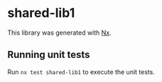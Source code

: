 # shared-lib1

This library was generated with [Nx](https://nx.dev).

## Running unit tests

Run `nx test shared-lib1` to execute the unit tests.
